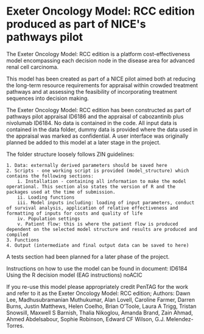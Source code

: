 # Exeter Oncology Model: RCC edition produced as part of NICE's pathways pilot

The Exeter Oncology Model: RCC edition is a platform cost-effectiveness model encompassing each decision node in the disease area for advanced renal cell carcinoma.

This model has been created as part of a NICE pilot aimed both at reducing the long-term resource requirements for appraisal within crowded treatment pathways and at assessing the feasibility of incorporating treatment sequences into decision making.

The Exeter Oncology Model: RCC edition has been constructed as part of pathways pilot appraisal ID6186 and the appraisal of cabozantinib plus nivolumab ID6184. No data is contained in the code. All input data is contained in the data folder, dummy data is provided where the data used in the appraisal was marked as confidential. A user interface was originally planned be added to this model at a later stage in the project.

The folder structure loosely follows ZIN guidelines:

    1. Data: externally derived parameters should be saved here
    2. Scripts - one working script is provided (model_structure) which contains the following sections:
        i. Installation - containing all information to make the model operational. This section also states the version of R and the packages used at the time of submission.
        ii. Loading functions
        iii. Model inputs including: loading of input parameters, conduct of survival analysis, application of relative effectiveness and formatting of inputs for costs and quality of life
        iv. Population settings
        v. Patient flow: this is where the patient flow is produced dependent on the selected model structure and results are produced and compiled
    3. Functions
    4. Output (intermediate and final output data can be saved to here)

   A tests section had been planned for a later phase of the project.

  Instructions on how to use the model can be found in document: ID6184 Using the R decision model (EAG instructions) noACIC

  If you re-use this model please appropriately credit PenTAG for the work and refer to it as the Exeter Oncology Model: RCC edition; Authors: Dawn Lee, Madhusubramanian Muthukumar, Alan Lovell, Caroline Farmer, Darren Burns, Justin Matthews, Helen Coelho, Brian O’Toole, Laura A Trigg, Tristan Snowsill, Maxwell S Barnish, Thalia Nikoglou, Amanda Brand, Zain Ahmad, Ahmed Abdelsabour, Sophie Robinson, Edward CF Wilson, G.J. Melendez-Torres.
